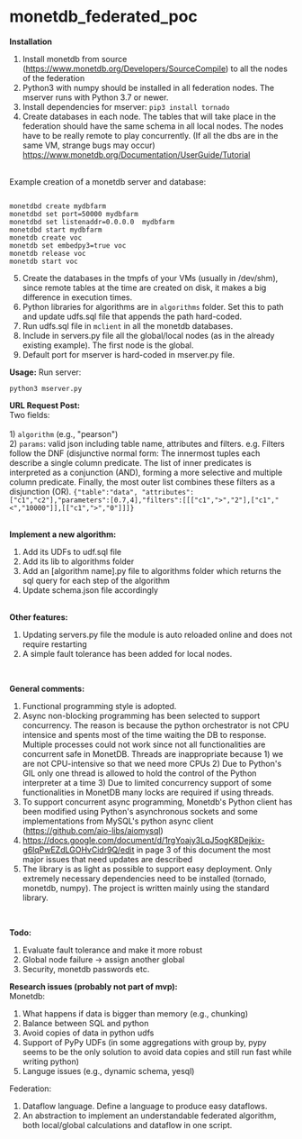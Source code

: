 # monetdb_federated_poc

<b>Installation</b>
1) Install monetdb from source (https://www.monetdb.org/Developers/SourceCompile) to all the nodes of the federation
2) Python3 with numpy should be installed in all federation nodes. The mserver runs with Python 3.7 or newer.
3) Install dependencies for mserver: `pip3 install tornado`
4) Create databases in each node. The tables that will take place in the federation should have the same schema in all local nodes. 
The nodes have to be really remote to play concurrently. (If all the dbs are in the same VM, strange bugs may occur)
https://www.monetdb.org/Documentation/UserGuide/Tutorial

<br>Example creation of a monetdb server and database: <br>

<pre><code>
monetdbd create mydbfarm
monetdbd set port=50000 mydbfarm
monetdbd set listenaddr=0.0.0.0  mydbfarm
monetdbd start mydbfarm
monetdb create voc
monetdb set embedpy3=true voc
monetdb release voc
monetdb start voc
</code></pre>

5) Create the databases in the tmpfs of your VMs (usually in /dev/shm), since remote tables at the time are created on disk, it makes a big difference in execution times.
6) Python libraries for algorithms are in `algorithms` folder. Set this to path and update udfs.sql file that appends the path hard-coded.
7) Run udfs.sql file in `mclient` in all the monetdb databases.
8) Include in servers.py file all the global/local nodes (as in the already existing example). The first node is the global.
9) Default port for mserver is hard-coded in mserver.py file.

<b>Usage:</b> 
Run server: <br>

`python3 mserver.py`


<b>URL Request Post:</b> <br>
Two fields: <br>
<br> 1) `algorithm` (e.g., "pearson")
<br> 2) `params`: valid json including table name, attributes and filters. e.g. Filters follow the DNF (disjunctive normal form:
The innermost tuples each describe a single column predicate. The list of inner predicates is interpreted as a conjunction (AND), forming a more selective and multiple column predicate. Finally, the most outer list combines these filters as a disjunction (OR).
`{"table":"data", "attributes":["c1","c2"],"parameters":[0.7,4],"filters":[[["c1",">","2"],["c1","<","10000"]],[["c1",">","0"]]]}`

<br>
<b>Implement a new algorithm:</b> <br>

1) Add its UDFs to udf.sql file
2) Add its lib to algorithms folder
3) Add an [algorithm name].py file to algorithms folder which returns the sql query for each step of the algorithm
4) Update schema.json file accordingly

<br>
<b>Other features:</b> <br>

1) Updating servers.py file the module is auto reloaded online and does not require restarting
2) A simple fault tolerance has been added for local nodes.

<br>

<b>General comments:</b> <br>

1) Functional programming style is adopted.
2) Async non-blocking programming has been selected to support concurrency. The reason is because the python orchestrator is not CPU intensice and spents most of the time waiting the DB to response. Multiple processes could not work since not all functionalities are concurrent safe in MonetDB.
Threads are inappropriate because 1) we are not CPU-intensive so that we need more CPUs 2) Due to Python's GIL only one thread is allowed to hold the control of the Python interpreter at a time 3) Due to limited concurrency support of some functionalities in MonetDB many locks are required if using threads.
3) To support concurrent async programming, Monetdb's Python client has been modified using Python's asynchronous sockets and some implementations from 
MySQL's python async client (https://github.com/aio-libs/aiomysql)
4) https://docs.google.com/document/d/1rgYoajy3LqJ5ogK8Dejkix-g6lqPwEZdLGOHvCidr9Q/edit in page 3 of this document the most major issues that need updates are described
5) The library is as light as possible to support easy deployment. Only extremely necessary dependencies need to be installed (tornado, monetdb, numpy). The project is written mainly using the standard library.

<br>

<b>Todo:</b> <br>

1) Evaluate fault tolerance and make it more robust
2) Global node failure -> assign another global
3) Security, monetdb passwords etc.

<b>Research issues (probably not part of mvp):</b><br>
Monetdb:<br>
1) What happens if data is bigger than memory (e.g., chunking)
2) Balance between SQL and python
3) Avoid copies of data in python udfs
4) Support of PyPy UDFs (in some aggregations with group by, pypy seems to be the only solution to avoid data copies and still run fast while writing python)
5) Languge issues (e.g., dynamic schema, yesql)


Federation:<br>
1) Dataflow language. Define a language to produce easy dataflows.
2) An abstraction to implement an understandable federated algorithm, both local/global calculations and dataflow in one script.


